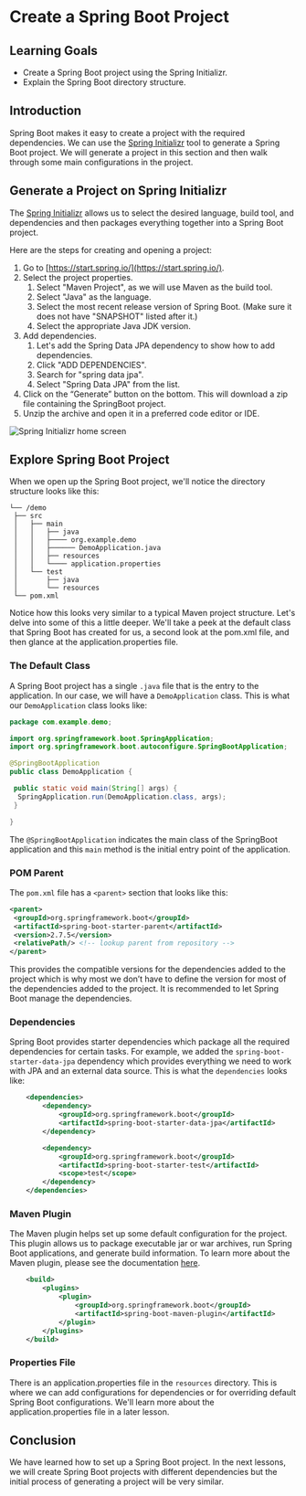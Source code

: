 # Create a Spring Boot Project

## Learning Goals

- Create a Spring Boot project using the Spring Initializr.
- Explain the Spring Boot directory structure.

## Introduction

Spring Boot makes it easy to create a project with the required dependencies. We
can use the [Spring Initializr](https://start.spring.io/) tool to generate a
Spring Boot project. We will generate a project in this section and then walk
through some main configurations in the project.

## Generate a Project on Spring Initializr

The [Spring Initializr](https://start.spring.io/) allows us to select the
desired language, build tool, and dependencies and then packages everything
together into a Spring Boot project.

Here are the steps for creating and opening a project:

1. Go to [https://start.spring.io/](https://start.spring.io/).
2. Select the project properties.
   1. Select "Maven Project", as we will use Maven as the build tool.
   2. Select "Java" as the language.
   3. Select the most recent release version of Spring Boot. (Make sure it does
      not have "SNAPSHOT" listed after it.)
   4. Select the appropriate Java JDK version.
3. Add dependencies.
   1. Let's add the Spring Data JPA dependency to show how to add dependencies.
   2. Click "ADD DEPENDENCIES".
   3. Search for "spring data jpa".
   4. Select "Spring Data JPA" from the list.
4. Click on the “Generate” button on the bottom. This will download a zip file
   containing the SpringBoot project.
5. Unzip the archive and open it in a preferred code editor or IDE.

![Spring Initializr home screen](https://curriculum-content.s3.amazonaws.com/spring-mod-1/create-spring-boot-project/spring-initializr.png)

## Explore Spring Boot Project

When we open up the Spring Boot project, we'll notice the directory structure
looks like this:

```text
└── /demo
 ├── src
 │   ├── main
 │   │   ├── java
 │   │   ├──── org.example.demo
 │   │   ├────── DemoApplication.java 
 │   │   ├── resources
 │   │   └──── application.properties
 │   └── test
 │       ├── java
 │       └── resources
 └── pom.xml
```

Notice how this looks very similar to a typical Maven project structure. Let's
delve into some of this a little deeper. We'll take a peek at the default class
that Spring Boot has created for us, a second look at the pom.xml file, and then
glance at the application.properties file.

### The Default Class

A Spring Boot project has a single `.java` file that is the entry to the
application. In our case, we will have a `DemoApplication` class. This is what
our `DemoApplication` class looks like:

```java
package com.example.demo;

import org.springframework.boot.SpringApplication;
import org.springframework.boot.autoconfigure.SpringBootApplication;

@SpringBootApplication
public class DemoApplication {

 public static void main(String[] args) {
  SpringApplication.run(DemoApplication.class, args);
 }

}
```

The `@SpringBootApplication` indicates the main class of the SpringBoot
application and this `main` method is the initial entry point of the
application.

### POM Parent

The `pom.xml` file has a `<parent>` section that looks like this:

```xml
<parent>
 <groupId>org.springframework.boot</groupId>
 <artifactId>spring-boot-starter-parent</artifactId>
 <version>2.7.5</version>
 <relativePath/> <!-- lookup parent from repository -->
</parent>
```

This provides the compatible versions for the dependencies added to the project
which is why most we don’t have to define the version for most of the
dependencies added to the project. It is recommended to let Spring Boot manage
the dependencies.

### Dependencies

Spring Boot provides starter dependencies which package all the required
dependencies for certain tasks. For example, we added the
`spring-boot-starter-data-jpa` dependency which provides everything we need to
work with JPA and an external data source. This is what the `dependencies` looks
like:

```xml
    <dependencies>
        <dependency>
            <groupId>org.springframework.boot</groupId>
            <artifactId>spring-boot-starter-data-jpa</artifactId>
        </dependency>

        <dependency>
            <groupId>org.springframework.boot</groupId>
            <artifactId>spring-boot-starter-test</artifactId>
            <scope>test</scope>
        </dependency>
    </dependencies>
```

### Maven Plugin

The Maven plugin helps set up some default configuration for the project. This
plugin allows us to package executable jar or war archives, run Spring Boot
applications, and generate build information. To learn more about the Maven
plugin, please see the documentation
[here](https://docs.spring.io/spring-boot/docs/current/maven-plugin/reference/htmlsingle/).

```xml
    <build>
        <plugins>
            <plugin>
                <groupId>org.springframework.boot</groupId>
                <artifactId>spring-boot-maven-plugin</artifactId>
            </plugin>
        </plugins>
    </build>
```

### Properties File

There is an application.properties file in the `resources` directory. This is
where we can add configurations for dependencies or for overriding default
Spring Boot configurations. We'll learn more about the application.properties
file in a later lesson.

## Conclusion

We have learned how to set up a Spring Boot project. In the next lessons, we
will create Spring Boot projects with different dependencies but the initial
process of generating a project will be very similar.
